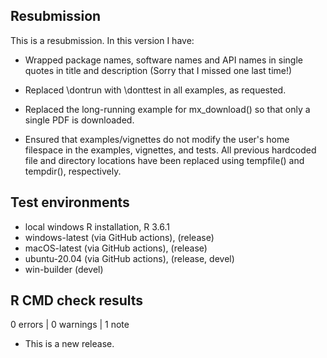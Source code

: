 ## Resubmission
This is a resubmission. In this version I have:

* Wrapped package names, software names and API names in single quotes in title
and description (Sorry that I missed one last time!)

* Replaced \dontrun with \donttest in all examples, as requested.

* Replaced the long-running example for mx_download() so that only a single PDF
is downloaded.

* Ensured that examples/vignettes do not modify the user's home filespace in
the examples, vignettes, and tests. All previous hardcoded file and directory
locations have been replaced using tempfile() and tempdir(), respectively.

## Test environments

* local windows R installation, R 3.6.1
* windows-latest (via GitHub actions), (release)
* macOS-latest (via GitHub actions), (release)
* ubuntu-20.04 (via GitHub actions), (release, devel)
* win-builder (devel)

## R CMD check results

0 errors | 0 warnings | 1 note

* This is a new release.
